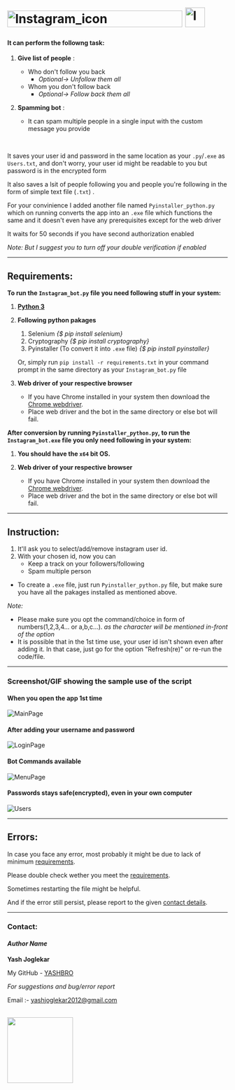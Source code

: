 # <img src="https://text2image.com/user_images/202009/text2image_L5534352_20200906_180953.png" alt="Instagram_icon" width="400"  height="38"> <img src="https://upload.wikimedia.org/wikipedia/commons/thumb/e/e7/Instagram_logo_2016.svg/1200px-Instagram_logo_2016.svg.png" alt="Instagram_icon" width="45"  height="45">



#### It can perform the followng task:

1. **Give list of people** :
	- Who don't follow you back 
		- _Optional-> Unfollow them all_
	- Whom you don't follow back 
		- _Optional-> Follow back them all_


2. **Spamming bot** :
	- It can spam multiple people in a single input with the custom message you provide

<br/>

It saves your user id and password in the same location as your `.py`/`.exe` as `Users.txt`, and don't worry, your user id might be readable to you but password is in the encrypted form

It also saves a lsit of people following you and people you're following in the form of simple text file (`.txt`) .

For your convinience I added another file named `Pyinstaller_python.py` which on running converts the app into an `.exe` file which functions the same and it doesn't even have any prerequisites except for the web driver

It waits for 50 seconds if you have second authorization enabled

*Note: But I suggest you to turn off your double verification if enabled*




-----------------
## Requirements:


**To run the `Instagram_bot.py` file you need following stuff in your system:**

1. **[Python 3](https://www.python.org/downloads)**

2. **Following python pakages**
    1. Selenium *{$ pip install selenium}*
    2. Cryptography *{$ pip install cryptography}*
    3. Pyinstaller (To convert it into `.exe` file) *{$ pip install pyinstaller}*
    
    Or, simply run `pip install -r requirements.txt` in your command prompt in the same directory as your `Instagram_bot.py` file

3. **Web driver of your respective browser**
    - If you have Chrome installed in your system then download the [Chrome webdriver](https://chromedriver.chromium.org/downloads).
	- Place web driver and the bot in the same directory or else bot will fail.

**After conversion by running `Pyinstaller_python.py`, to run the `Instagram_bot.exe` file you only need following in your system:**

1. **You should have the `x64` bit OS.**

2. **Web driver of your respective browser**
    - If you have Chrome installed in your system then download the [Chrome webdriver](https://chromedriver.chromium.org/downloads).
	- Place web driver and the bot in the same directory or else bot will fail.


---------------
## Instruction:


1. It'll ask you to select/add/remove instagram user id.
2. With your chosen id, now you can 
	- Keep a track on your followers/following
	- Spam multiple person
- To create a `.exe` file, just run `Pyinstaller_python.py` file, but make sure you have all the pakages installed as mentioned above.
		
_Note:_
- Please make sure you opt the command/choice in form of numbers(1,2,3,4... or a,b,c...). _as the character will be mentioned in-front of the option_
- It is possible that in the 1st time use, your user id isn't shown even after adding it. In that case, just go for the option "Refresh(re)" or re-run the code/file.


---------------



### Screenshot/GIF showing the sample use of the script

#### When you open the app 1st time

<img src="/Screenshots/MainPage.PNG" alt="MainPage">

#### After adding your username and password

<img src="/Screenshots/LoginPage.png" alt="LoginPage">

#### Bot Commands available

<img src="/Screenshots/MenuPage.png" alt="MenuPage">

#### Passwords stays safe(encrypted), even in your own computer

<img src="/Screenshots/Users.png" alt="Users">
	

-------------
## Errors:

In case you face any error, most probably it might be due to lack of minimum [requirements](https://github.com/YASHBRO/Instagram-Bot#requirements).

Please double check wether you meet the [requirements](https://github.com/YASHBRO/Instagram-Bot#requirements).

Sometimes restarting the file might be helpful.

And if the error still persist, please report to the given [contact details](https://github.com/YASHBRO/Instagram-Bot#contact).



-------------
### Contact:

#### *Author Name*

**Yash Joglekar**

My GitHub - [YASHBRO](https://github.com/YASHBRO) 


_For suggestions and bug/error report_
	
Email :- yashjoglekar2012@gmail.com

<br/>

<img width="150px" src="https://sdk.bitmoji.com/render/panel/b6dbf504-c36d-498c-acf9-c7350b749221-23c927d9-4799-4bc6-9129-0d51a8a995de-v1.png?transparent=1&palette=1">
